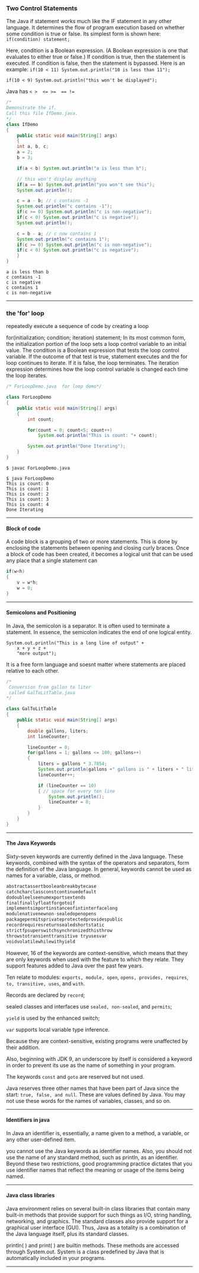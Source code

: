 ### Two Control Statements

The Java if statement works much like the IF statement in any other language. It determines the flow of program execution based on whether some condition is true or false. Its simplest form is shown here:
`if(condition) statement;`

Here, condition is a Boolean expression. (A Boolean expression is one that evaluates to either
true or false.) If condition is true, then the statement is executed. If condition is false, then the
statement is bypassed. Here is an example:
`if(10 < 11) System.out.println("10 is less than 11");`

`if(10 < 9) System.out.println("this won't be displayed");`

Java has `< >  <= >=  == !=`

```java
/*
Demonstrate the if.
Call this file IfDemo.java.
*/
class IfDemo 
{
	public static void main(String[] args) 
	{
	int a, b, c;
	a = 2;
	b = 3;

	if(a < b) System.out.println("a is less than b");

	// this won't display anything
	if(a == b) System.out.println("you won't see this");
	System.out.println();

	c = a - b; // c contains -1
	System.out.println("c contains -1");
	if(c >= 0) System.out.println("c is non-negative");
	if(c < 0) System.out.println("c is negative");
	System.out.println();

	c = b - a; // c now contains 1
	System.out.println("c contains 1");
	if(c >= 0) System.out.println("c is non-negative");
	if(c < 0) System.out.println("c is negative");
	}
}
```

```
a is less than b
c contains -1
c is negative
c contains 1
c is non-negative
```

___

### the 'for' loop

repeatedly execute a sequence of code by creating a loop

for(initialization; condition; iteration) statement;
In its most common form, the initialization portion of the loop sets a loop control variable
to an initial value. The condition is a Boolean expression that tests the loop control variable.
If the outcome of that test is true, statement executes and the for loop continues to iterate. If it
is false, the loop terminates. The iteration expression determines how the loop control variable
is changed each time the loop iterates.

```java
/* ForLoopDemo.java  for loop demo*/

class ForLoopDemo
{
	public static void main(String[] args)
	{
		int count;

		for(count = 0; count<5; count++)
			System.out.println("This is count: "+ count);

		System.out.println("Done Iterating");
	}
}
```

```
$ javac ForLoopDemo.java 

$ java ForLoopDemo 
This is count: 0
This is count: 1
This is count: 2
This is count: 3
This is count: 4
Done Iterating
```

___

#### Block of code

A code block is a grouping of two or more
statements. This is done by enclosing the statements between opening and closing curly braces.
Once a block of code has been created, it becomes a logical unit that can be used any place that
a single statement can

```java
if(w<h)
{
	v = w*h;
	w = 0;
}
```

____

#### Semicolons and Positioning

In Java, the semicolon is a separator. It is often used to terminate a statement. In essence, the
semicolon indicates the end of one logical entity.

```
System.out.println("This is a long line of output" +
	x + y + z +
	"more output");
```

It is a free form language and soesnt matter where statements are placed relative to each other.

```java
/* 
 Conversion from gallon to liter
 called GalToLitTable.java
*/

class GalToLitTable
{
	public static void main(String[] args)
	{
		double gallons, liters;
		int lineCounter;

		lineCounter = 0;
		for(gallons = 1; gallons <= 100; gallons++)
		{
			liters = gallons * 3.7854;
			System.out.println(gallons +" gallons is " + liters + " liters.");
			lineCounter++;

			if (lineCounter == 10)
			{ // space for every ten line
				System.out.println();
				lineCounter = 0;
			}
		}
	}
}
```


___

#### The Java Keywords

Sixty-seven keywords are currently defined in the Java language. These keywords, combined with the syntax of the operators and separators, form the definition of the Java language. In general, keywords cannot be used as names for a variable, class, or method.
```java
abstractassertbooleanbreakbytecase
catchcharclassconstcontinuedefault
dodoubleelseenumexportsextends
finalfinallyfloatforgotoif
implementsimportinstanceofintinterfacelong
modulenativenewnon-sealedopenopens
packagepermitsprivateprotectedprovidespublic
recordrequiresreturnsealedshortstatic
strictfpsuperswitchsynchronizedthisthrow
throwstotransienttransitive tryusesvar
voidvolatilewhilewithyield

```


However, 16 of the keywords are context-sensitive, which means that they are only keywords when used with the feature to which they relate.
They support features added to Java over the
past few years. 

Ten relate to modules: `exports, module, open`, `opens, provides, requires`, `to, transitive, uses`, and `with`. 

Records are declared by `record`;

sealed classes and interfaces use `sealed, non-sealed`, and `permits`; 

`yield` is used by the enhanced switch; 

`var` supports local variable type inference.

Because they are context-sensitive, existing programs were unaffected by their addition. 

Also, beginning with JDK 9, an underscore by itself is considered a keyword in order to prevent its use as the name of something in your program.

The keywords `const` and `goto` are reserved but not used. 

Java reserves three other names that have been part of Java since the start: `true, false, and null`. These are values defined by Java. You may not use these
words for the names of variables, classes, and so on.


____

#### Identifiers in java

In Java an identifier is, essentially, a name given to a method, a variable, or any other user-defined
item.

you cannot use the Java keywords as identifier names. Also, you should not
use the name of any standard method, such as println, as an identifier. Beyond these two
restrictions, good programming practice dictates that you use identifier names that reflect the
meaning or usage of the items being named.

___

#### Java class libraries

Java
environment relies on several built-in class libraries that contain many built-in methods that
provide support for such things as I/O, string handling, networking, and graphics. The standard
classes also provide support for a graphical user interface (GUI). Thus, Java as a totality is a
combination of the Java language itself, plus its standard classes.


println( ) and print( ) are builtin methods. These methods are accessed through System.out. System is a class predefined by Java that is automatically included in your programs.

___

